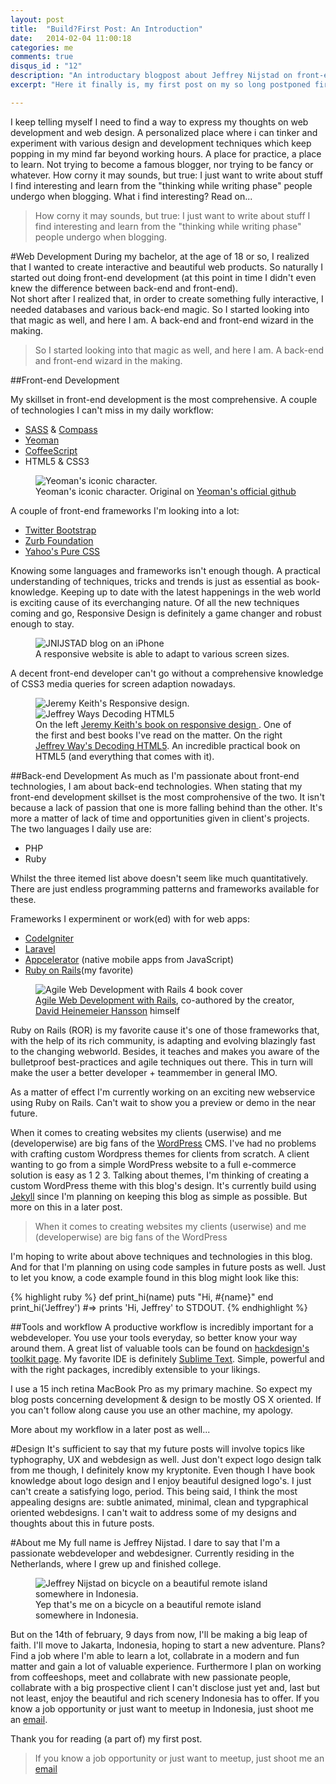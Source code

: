 ```yaml
---
layout: post
title:  "Build?First Post: An Introduction"
date:   2014-02-04 11:00:18
categories: me
comments: true
disqus_id : "12"
description: "An introductary blogpost about Jeffrey Nijstad on front-end development, back-end development, design and himself"
excerpt: "Here it finally is, my first post on my so long postponed first blog. In this first post I'll give a brief introduction of what is to expect. So without further ado, please enjoy reading the first introductary post about me and my webdevelopment and webdesign passion."

---
```


I keep telling myself I need to find a way to express my thoughts on web development and web design. A personalized place where i can tinker and experiment with various design and development techniques which keep popping in my mind far beyond working hours. A place for practice, a place to learn. Not trying to become a famous blogger, nor trying to be fancy or whatever. How corny it may sounds, but true: I just want to write about stuff I find interesting and learn from the "thinking while writing phase" people undergo when blogging. 
What i find interesting? Read on...

> How corny it may sounds, but true: I just want to write about stuff I find interesting and learn from the "thinking while writing phase" people undergo when blogging.


#Web Development
During my bachelor, at the age of 18 or so, I realized that I wanted to create interactive and beautiful web products. So naturally I started out doing front-end development (at this point in time I didn't even knew the difference between back-end and front-end).  
Not short after I realized that, in order to create something fully interactive, I needed databases and various back-end magic. So I started looking into that magic as well, and here I am. A back-end and front-end wizard in the making.


> So I started looking into that magic as well, and here I am. A back-end and front-end wizard in the making.

##Front-end Development

My skillset in front-end development is the most comprehensive. A couple of technologies I can't miss in my daily workflow:

-	<a href="http://sass-lang.com/" target="_blank">SASS</a> & <a target="_blank" href="http://compass-style.org/">Compass</a>
-	<a href="http://yeoman.io/" target="_blank">Yeoman</a>
-	<a href="http://coffeescript.org/" target="_blank">CoffeeScript</a>
-	HTML5 & CSS3

<figure class="fit">
	<img itemprop="image" src="{{ site.url }}/images/yeoman-masthead.png" alt="Yeoman's iconic character.">
	  <figcaption>Yeoman's iconic character. Original on <a target="_blank" href="https://github.com/yeoman/yeoman">Yeoman's official github</a></figcaption>
</figure>


A couple of front-end frameworks I'm looking into a lot:

-	<a href="http://getbootstrap.com/" target="_blank">Twitter Bootstrap</a>
-	<a href="http://foundation.zurb.com/" target="_blank">Zurb Foundation</a>
-	<a href="http://purecss.io/" target="_blank">Yahoo's Pure CSS</a>

Knowing some languages and frameworks isn't enough though. A practical understanding of techniques, tricks and trends is just as essential as book-knowledge. Keeping up to date with the latest happenings in the web world is exciting cause of its everchanging nature. Of all the new techniques coming and go, Responsive Design is definitely a game changer and robust enough to stay. 
<figure class="fit">
	<img itemprop="image" src="{{ site.url }}/images/jnijstadoniphone.jpg" alt="JNIJSTAD blog on an iPhone">
	  <figcaption> A responsive website is able to adapt to various screen sizes.</figcaption>
</figure>

A decent front-end developer can't go without a comprehensive knowledge of CSS3 media queries for screen adaption nowadays.



<figure class="double shadow-on overflow overflow-70">
	<img itemprop="image" src="{{ site.url }}/images/alistapart-responsive.png" alt="Jeremy Keith's Responsive design.">
	<img itemprop="image" src="{{ site.url }}/images/decoding-html5.png" alt="Jeffrey Ways Decoding HTML5">
	<figcaption>On the left <a target="_blank" href="http://www.abookapart.com/products/responsive-web-design"> Jeremy Keith's book on responsive design </a>. One of the first and best books I've read on the matter. On the right <a href="http://rockablepress.com/books/decoding-html5" target="_blank">Jeffrey Way's Decoding HTML5</a>. An incredible practical book on HTML5 (and everything that comes with it).</figcaption>
</figure>



##Back-end Development
As much as I'm passionate about front-end technologies, I am about back-end technologies. When stating that my front-end development skillset is the most comprohensive of the two. It isn't because a lack of passion that one is more falling behind than the other. It's more a matter of lack of time and opportunities given in client's projects.  
The two languages I daily use are:

- PHP
- Ruby

Whilst the three itemed list above doesn't seem like much quantitatively. There are just endless programming patterns and frameworks available for these.

Frameworks I experminent or work(ed) with for web apps:

- <a href="http://ellislab.com/codeigniter" target="_blank">CodeIgniter</a>
- <a target="_blank" href="http://laravel.com/">Laravel</a>
- <a target="_blank" href="http://www.appcelerator.com/">Appcelerator</a> (native mobile apps from JavaScript)
- <a target="_blank" href="http://rubyonrails.org/">Ruby on Rails</a>(my favorite)


<figure class="fit shadow-on">
	<img itemprop="image" src="{{ site.url }}/images/rails4book.jpg" alt="Agile Web Development with Rails 4 book cover">
	  <figcaption> <a href="http://pragprog.com/book/rails4/agile-web-development-with-rails-4">Agile Web Development with Rails</a>, co-authored by the creator, <a target="_blank" href="http://david.heinemeierhansson.com/">David Heinemeier Hansson</a> himself</figcaption>
</figure>

Ruby on Rails (ROR) is my favorite cause it's one of those frameworks that, with the help of its rich community, is adapting and evolving blazingly fast to the changing webworld. Besides, it teaches and makes you aware of the bulletproof best-practices and agile techniques out there. This in turn will make the user a better developer + teammember in general IMO.

As a matter of effect I'm currently working on an exciting new webservice using Ruby on Rails. Can't wait to show you a preview or demo in the near future.

When it comes to creating websites my clients (userwise) and me (developerwise) are big fans of the <a target="_blank" href="http://wordpress.org/">WordPress</a>  CMS. I've had no problems with crafting custom Wordpress themes for clients from scratch. A client wanting to go from a simple WordPress website to a full e-commerce solution is easy as 1 2 3. 
Talking about themes, I'm thinking of creating a custom WordPress theme with this blog's design. It's currently build using <a target="_blank" href="http://jekyllrb.com/">Jekyll</a> since I'm planning on keeping this blog as simple as possible. But more on this in a later post.

> When it comes to creating websites my clients (userwise) and me (developerwise) are big fans of the WordPress

I'm hoping to write about above techniques and technologies in this blog. And for that I'm planning on using code samples in future posts as well. Just to let you know, a code example found in this blog might look like this:

{% highlight ruby %}
def print_hi(name)
  puts "Hi, #{name}"
end
print_hi('Jeffrey')
#=> prints 'Hi, Jeffrey' to STDOUT.
{% endhighlight %}

##Tools and workflow
A productive workflow is incredibly important for a webdeveloper. You use your tools everyday, so better know your way around them. A great list of valuable tools can be found on <a  target="_blank" href="http://hackdesign.org/toolkit"> hackdesign's toolkit page</a>.
My favorite IDE is definitely <a target="_blank" href="http://www.sublimetext.com/">Sublime Text</a>. Simple, powerful and with the right packages, incredibly extensible to your likings.

I use a 15 inch retina MacBook Pro as my primary machine. So expect my blog posts concerning development & design to be mostly OS X oriented. If you can't follow along cause you use an other machine, my apology.

More about my workflow in a later post as well...

#Design
It's sufficient to say that my future posts will involve topics like typhography, UX and webdesign as well. Just don't expect logo design talk from me though, I definitely know my kryptonite. Even though I have book knowledge about logo design and I enjoy beautiful designed logo's. I just can't create a satisfying logo, period.
This being said, I think the most appealing designs are: subtle animated, minimal, clean and typgraphical oriented webdesigns. I can't wait to address some of my designs and thoughts about this in future posts.

#About me
My full name is Jeffrey Nijstad. I dare to say that I'm a passionate webdeveloper and webdesigner. Currently residing in the Netherlands, where I grew up and finished college.

<figure class="fit">
	<img itemprop="image" src="{{ site.url }}/images/jeffreynijstad.jpg" alt="Jeffrey Nijstad on bicycle on a beautiful remote island somewhere in Indonesia.">
	  <figcaption> Yep that's me on a bicycle on a beautiful remote island somewhere in Indonesia.</figcaption>
</figure>


But on the 14th of february, 9 days from now, I'll be making a big leap of faith. I'll move to Jakarta, Indonesia, hoping to start a new adventure. Plans? Find a job where I'm able to learn a lot, collabrate in a modern and fun matter and gain a lot of valuable experience. Furthermore I plan on working from coffeeshops, meet and collabrate with new passionate people, collabrate with a big prospective client I can't disclose just yet and, last but not least, enjoy the beautiful and rich scenery Indonesia has to offer.
If you know a job opportunity or just want to meetup in Indonesia, just shoot me an <a href="mailto:&#104;&#101;&#108;&#108;&#111;&#064;&#106;&#110;&#105;&#106;&#115;&#116;&#097;&#100;&#046;&#099;&#111;&#109;">email</a>.

Thank you for reading (a part of) my first post.

>If you know a job opportunity or just want to meetup, just shoot me an <a href="mailto:&#106;&#101;&#102;&#102;&#114;&#101;&#121;&#046;&#110;&#105;&#106;&#115;&#116;&#097;&#100;&#064;&#103;&#109;&#097;&#105;&#108;&#046;&#099;&#111;&#109;">email </a>


